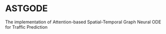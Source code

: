 # ASTGODE
The implementation of Attention-based Spatial-Temporal Graph Neural ODE for Traffic Prediction
